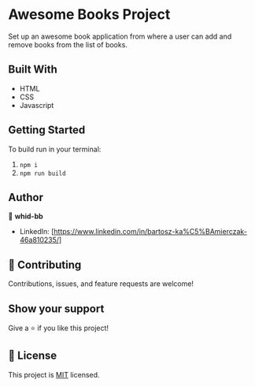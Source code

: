 # Awesome Books Project

Set up an awesome book application from where a user can add and remove books from the list of books.

## Built With

- HTML
- CSS
- Javascript

## Getting Started

To build run in your terminal:

1. `npm i`
2. `npm run build`

## Author

👤 **whid-bb**

- LinkedIn: [https://www.linkedin.com/in/bartosz-ka%C5%BAmierczak-46a810235/]

## 🤝 Contributing

Contributions, issues, and feature requests are welcome!

## Show your support

Give a ⭐️ if you like this project!

## 📝 License

This project is [MIT](./MIT.md) licensed.
